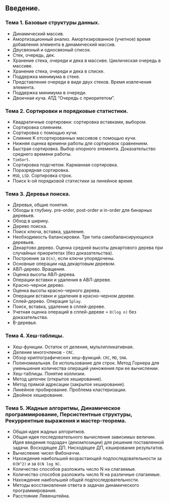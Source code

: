 ## Введение.

### Тема 1. Базовые структуры данных.

* Динамический массив.
* Амортизационный анализ. Амортизированное (учетное) время добавления элемента в динамический массив.
* Двусвязный и односвязный список.
* Стек, очередь, дек.
* Хранение стека, очереди и дека в массиве. Циклическая очередь в массиве.
* Хранение стека, очереди и дека в списке.
* Поддержка минимума в стеке.
* Представление очереди в виде двух стеков. Время извлечения элемента.
* Поддержка минимума в очереди.
* Двоичная куча. АТД “Очередь с приоритетом”.

### Тема 2. Сортировки и порядковые статистики.

* Квадратичные сортировки: сортировка вставками, выбором.
* Сортировка слиянием.
* Сортировка с помощью кучи.
* Слияние K отсортированных массивов с помощью кучи.
* Нижняя оценка времени работы для сортировок сравнением.
* Быстрая сортировка. Выбор опорного элемента. Доказательство среднего времени работы.
* `TimSort`.
* Сортировка подсчетом. Карманная сортировка.
* Поразрядная сортировка.
* `MSD`, `LSD`. Сортировка строк.
* Поиск k-ой порядковой статистики за линейное время.


### Тема 3. Деревья поиска.

* Деревья, общие понятия.
* Обходы в глубину. pre-order, post-order и in-order для бинарных деревьев.
* Обход в ширину.
* Дерево поиска.
* Поиск ключа, вставка, удаление.
* Необходимость балансировки. Три типа самобалансирующихся деревьев.
* Декартово дерево. Оценка средней высоты декартового дерева при случайных приоритетах (без доказательства).
* Построение за `O(n)`, если ключи упорядочены.
* Основные операции над декартовым деревом.
* АВЛ-дерево. Вращения.
* Оценка высоты АВЛ-дерева.
* Операции вставки и удаления в АВЛ-дереве.
* Красно-черное дерево.
* Оценка высоты красно-черного дерева.
* Операции вставки и удаления в красно-черном дереве.
* Сплей-дерево. Операция `Splay`.
* Поиск, вставка, удаление в сплей-дереве.
* Учетная оценка операций в сплей-дереве = `O(log n)` без доказательства.
* B-деревья.

### Тема 4. Хеш-таблицы.

* Хеш-функции. Остаток от деления, мультипликативная.
* Деление многочленов - `CRC`.
* Обзор криптографических хеш-функций. `CRC`, `MD`, `SHA`.
* Полиномиальная. Ее использование для строк. Метод Горнера для уменьшения количества операций умножения при ее вычислении.
* Хеш-таблицы. Понятие коллизии.
* Метод цепочек (открытое хеширование).
* Метод прямой адресации (закрытое хеширование).
* Линейное пробирование. Проблема кластеризации.
* Двойное хеширование.


### Тема 5. Жадные алгоритмы, Динамическое программирование, Персистентные структуры, Рекуррентные выражения и мастер-теорема.

* Общая идея жадных алгоритмов.
* Общая идея последовательного вычисления зависимых величин. Идея введения подзадач (декомпозиции) для решения поставленной задачи. Восходящее ДП. Нисходящее ДП, кэширование результатов.
* Вычисление чисел Фибоначчи.
* Нахождение наибольшей возрастающей подпоследовательности за `O(N^2)` и за `O(N log N)`.
* Количество способов разложить число N на слагаемые.
* Количество способов разложить число N на различные слагаемые.
* Нахождение наибольшей общей подпоследовательности.
* Методы восстановления ответа в задачах динамического программирования.
* Расстояние Левенштейна.

